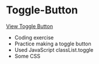# Toggle-Button

[View Toggle Button](https://brixsta.github.io/Toggle-Button/)

- Coding exercise
- Practice making a toggle button
- Used JavaScript classList.toggle
- Some CSS

